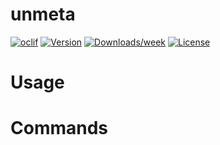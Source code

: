 unmeta
======



[![oclif](https://img.shields.io/badge/cli-oclif-brightgreen.svg)](https://oclif.io)
[![Version](https://img.shields.io/npm/v/unmeta.svg)](https://npmjs.org/package/unmeta)
[![Downloads/week](https://img.shields.io/npm/dw/unmeta.svg)](https://npmjs.org/package/unmeta)
[![License](https://img.shields.io/npm/l/unmeta.svg)](https://github.com/vkefallinos/unmeta/blob/master/package.json)

<!-- toc -->
# Usage
<!-- usage -->
# Commands
<!-- commands -->
